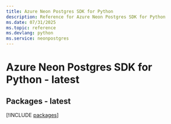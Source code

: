 ```yaml
---
title: Azure Neon Postgres SDK for Python
description: Reference for Azure Neon Postgres SDK for Python
ms.date: 07/31/2025
ms.topic: reference
ms.devlang: python
ms.service: neonpostgres
---
```

# Azure Neon Postgres SDK for Python - latest
## Packages - latest
[!INCLUDE [packages](neon-postgres-index.md)]